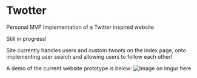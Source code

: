 # Twotter
Personal MVP Implementation of a Twitter inspired website

Still in progress!

Site currently handles users and custom twoots on the index page, onto implementing user search and allowing users to follow each other! 

A demo of the current website prototype is below:
![Image on imgur here](http://i.imgur.com/b3xms8u.png)